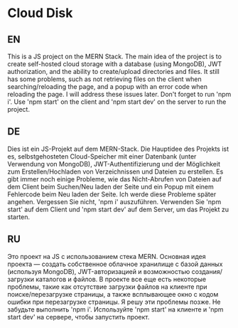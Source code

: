 # Cloud Disk

## EN
This is a JS project on the MERN Stack. The main idea of the project is to create self-hosted cloud storage with a database (using MongoDB), JWT authorization, and the ability to create/upload directories and files.
It still has some problems, such as not retrieving files on the client when searching/reloading the page, and a popup with an error code when reloading the page. I will address these issues later.
Don't forget to run 'npm i'. Use 'npm start' on the client and 'npm start dev' on the server to run the project.

## DE
Dies ist ein JS-Projekt auf dem MERN-Stack. Die Hauptidee des Projekts ist es, selbstgehosteten Cloud-Speicher mit einer Datenbank (unter Verwendung von MongoDB), JWT-Authentifizierung und der Möglichkeit zum Erstellen/Hochladen von Verzeichnissen und Dateien zu erstellen.
Es gibt immer noch einige Probleme, wie das Nicht-Abrufen von Dateien auf dem Client beim Suchen/Neu laden der Seite und ein Popup mit einem Fehlercode beim Neu laden der Seite. Ich werde diese Probleme später angehen.
Vergessen Sie nicht, 'npm i' auszuführen. Verwenden Sie 'npm start' auf dem Client und 'npm start dev' auf dem Server, um das Projekt zu starten.

## RU
Это проект на JS с использованием стека MERN. Основная идея проекта — создать собственное облачное хранилище с базой данных (используя MongoDB), JWT-авторизацией и возможностью создания/загрузки каталогов и файлов.
В проекте все еще есть некоторые проблемы, такие как отсутствие загрузки файлов на клиенте при поиске/перезагрузке страницы, а также всплывающее окно с кодом ошибки при перезагрузке страницы.
Я решу эти проблемы позже. Не забудьте выполнить 'npm i'. Используйте 'npm start' на клиенте и 'npm start dev' на сервере, чтобы запустить проект.
